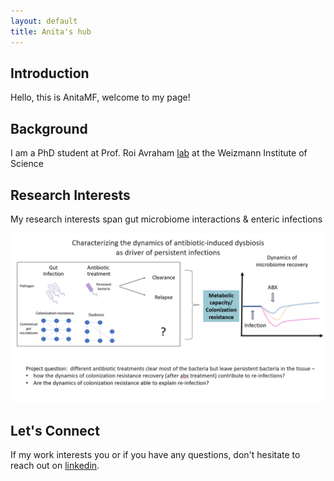 ```yaml
---
layout: default
title: Anita's hub
---
```


## Introduction
Hello, this is AnitaMF, welcome to my page!

## Background
I am a PhD student at Prof. Roi Avraham [lab](https://www.weizmann.ac.il/dept/irb/avraham/avraham-lab-homepage) at the Weizmann Institute of Science 

## Research Interests
My research interests span gut microbiome interactions & enteric infections

![](/projectQuestion.PNG)

## Let's Connect
If my work interests you or if you have any questions, don't hesitate to reach out on [linkedin](https://www.linkedin.com/in/ana-mejia-fleisacher-546113290/).

